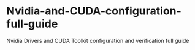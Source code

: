 # Nvidia-and-CUDA-configuration-full-guide
Nvidia Drivers and CUDA Toolkit configuration and verification full guide
